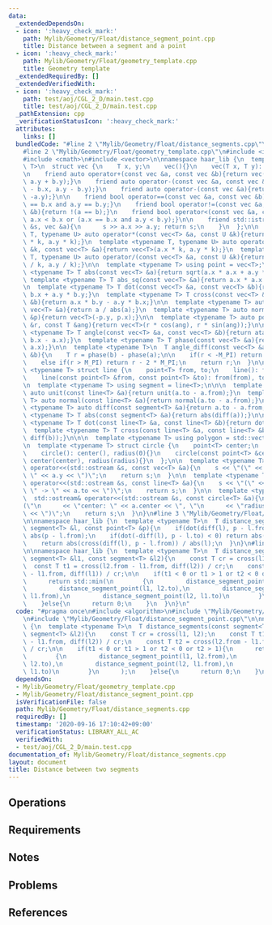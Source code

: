 ```yaml
---
data:
  _extendedDependsOn:
  - icon: ':heavy_check_mark:'
    path: Mylib/Geometry/Float/distance_segment_point.cpp
    title: Distance between a segment and a point
  - icon: ':heavy_check_mark:'
    path: Mylib/Geometry/Float/geometry_template.cpp
    title: Geometry template
  _extendedRequiredBy: []
  _extendedVerifiedWith:
  - icon: ':heavy_check_mark:'
    path: test/aoj/CGL_2_D/main.test.cpp
    title: test/aoj/CGL_2_D/main.test.cpp
  _pathExtension: cpp
  _verificationStatusIcon: ':heavy_check_mark:'
  attributes:
    links: []
  bundledCode: "#line 2 \"Mylib/Geometry/Float/distance_segments.cpp\"\n#include <algorithm>\n\
    #line 2 \"Mylib/Geometry/Float/geometry_template.cpp\"\n#include <iostream>\n\
    #include <cmath>\n#include <vector>\n\nnamespace haar_lib {\n  template <typename\
    \ T>\n  struct vec {\n    T x, y;\n    vec(){}\n    vec(T x, T y): x(x), y(y){}\n\
    \n    friend auto operator+(const vec &a, const vec &b){return vec(a.x + b.x,\
    \ a.y + b.y);}\n    friend auto operator-(const vec &a, const vec &b){return vec(a.x\
    \ - b.x, a.y - b.y);}\n    friend auto operator-(const vec &a){return vec(-a.x,\
    \ -a.y);}\n\n    friend bool operator==(const vec &a, const vec &b){return a.x\
    \ == b.x and a.y == b.y;}\n    friend bool operator!=(const vec &a, const vec\
    \ &b){return !(a == b);}\n    friend bool operator<(const vec &a, const vec &b){return\
    \ a.x < b.x or (a.x == b.x and a.y < b.y);}\n\n    friend std::istream& operator>>(std::istream\
    \ &s, vec &a){\n      s >> a.x >> a.y; return s;\n    }\n  };\n\n  template <typename\
    \ T, typename U> auto operator*(const vec<T> &a, const U &k){return vec<T>(a.x\
    \ * k, a.y * k);}\n  template <typename T, typename U> auto operator*(const U\
    \ &k, const vec<T> &a){return vec<T>(a.x * k, a.y * k);}\n  template <typename\
    \ T, typename U> auto operator/(const vec<T> &a, const U &k){return vec<T>(a.x\
    \ / k, a.y / k);}\n\n  template <typename T> using point = vec<T>;\n\n  template\
    \ <typename T> T abs(const vec<T> &a){return sqrt(a.x * a.x + a.y * a.y);}\n \
    \ template <typename T> T abs_sq(const vec<T> &a){return a.x * a.x + a.y * a.y;}\n\
    \n  template <typename T> T dot(const vec<T> &a, const vec<T> &b){return a.x *\
    \ b.x + a.y * b.y;}\n  template <typename T> T cross(const vec<T> &a, const vec<T>\
    \ &b){return a.x * b.y - a.y * b.x;}\n\n  template <typename T> auto unit(const\
    \ vec<T> &a){return a / abs(a);}\n  template <typename T> auto normal(const vec<T>\
    \ &p){return vec<T>(-p.y, p.x);}\n\n  template <typename T> auto polar(const T\
    \ &r, const T &ang){return vec<T>(r * cos(ang), r * sin(ang));}\n\n  template\
    \ <typename T> T angle(const vec<T> &a, const vec<T> &b){return atan2(b.y - a.y,\
    \ b.x - a.x);}\n  template <typename T> T phase(const vec<T> &a){return atan2(a.y,\
    \ a.x);}\n\n  template <typename T>\n  T angle_diff(const vec<T> &a, const vec<T>\
    \ &b){\n    T r = phase(b) - phase(a);\n\n    if(r < -M_PI) return r + 2 * M_PI;\n\
    \    else if(r > M_PI) return r - 2 * M_PI;\n    return r;\n  }\n\n\n  template\
    \ <typename T> struct line {\n    point<T> from, to;\n    line(): from(), to(){}\n\
    \    line(const point<T> &from, const point<T> &to): from(from), to(to){}\n  };\n\
    \n  template <typename T> using segment = line<T>;\n\n\n  template <typename T>\
    \ auto unit(const line<T> &a){return unit(a.to - a.from);}\n  template <typename\
    \ T> auto normal(const line<T> &a){return normal(a.to - a.from);}\n\n  template\
    \ <typename T> auto diff(const segment<T> &a){return a.to - a.from;}\n\n  template\
    \ <typename T> T abs(const segment<T> &a){return abs(diff(a));}\n\n  template\
    \ <typename T> T dot(const line<T> &a, const line<T> &b){return dot(diff(a), diff(b));}\n\
    \  template <typename T> T cross(const line<T> &a, const line<T> &b){return cross(diff(a),\
    \ diff(b));}\n\n\n  template <typename T> using polygon = std::vector<point<T>>;\n\
    \n  template <typename T> struct circle {\n    point<T> center;\n    T radius;\n\
    \    circle(): center(), radius(0){}\n    circle(const point<T> &center, T radius):\
    \ center(center), radius(radius){}\n  };\n\n  template <typename T>\n  std::ostream&\
    \ operator<<(std::ostream &s, const vec<T> &a){\n    s << \"(\" << a.x << \",\
    \ \" << a.y << \")\";\n    return s;\n  }\n\n  template <typename T>\n  std::ostream&\
    \ operator<<(std::ostream &s, const line<T> &a){\n    s << \"(\" << a.from <<\
    \ \" -> \" << a.to << \")\";\n    return s;\n  }\n\n  template <typename T>\n\
    \  std::ostream& operator<<(std::ostream &s, const circle<T> &a){\n    s << \"\
    (\"\n      << \"center: \" << a.center << \", \"\n      << \"radius: \" << a.radius\
    \ << \")\";\n    return s;\n  }\n}\n#line 3 \"Mylib/Geometry/Float/distance_segment_point.cpp\"\
    \n\nnamespace haar_lib {\n  template <typename T>\n  T distance_segment_point(const\
    \ segment<T> &l, const point<T> &p){\n    if(dot(diff(l), p - l.from) < 0) return\
    \ abs(p - l.from);\n    if(dot(-diff(l), p - l.to) < 0) return abs(p - l.to);\n\
    \    return abs(cross(diff(l), p - l.from)) / abs(l);\n  }\n}\n#line 5 \"Mylib/Geometry/Float/distance_segments.cpp\"\
    \n\nnamespace haar_lib {\n  template <typename T>\n  T distance_segments(const\
    \ segment<T> &l1, const segment<T> &l2){\n    const T cr = cross(l1, l2);\n  \
    \  const T t1 = cross(l2.from - l1.from, diff(l2)) / cr;\n    const T t2 = cross(l2.from\
    \ - l1.from, diff(l1)) / cr;\n\n    if(t1 < 0 or t1 > 1 or t2 < 0 or t2 > 1){\n\
    \      return std::min(\n        {\n         distance_segment_point(l1, l2.from),\n\
    \         distance_segment_point(l1, l2.to),\n         distance_segment_point(l2,\
    \ l1.from),\n         distance_segment_point(l2, l1.to)\n        }\n      );\n\
    \    }else{\n      return 0;\n    }\n  }\n}\n"
  code: "#pragma once\n#include <algorithm>\n#include \"Mylib/Geometry/Float/geometry_template.cpp\"\
    \n#include \"Mylib/Geometry/Float/distance_segment_point.cpp\"\n\nnamespace haar_lib\
    \ {\n  template <typename T>\n  T distance_segments(const segment<T> &l1, const\
    \ segment<T> &l2){\n    const T cr = cross(l1, l2);\n    const T t1 = cross(l2.from\
    \ - l1.from, diff(l2)) / cr;\n    const T t2 = cross(l2.from - l1.from, diff(l1))\
    \ / cr;\n\n    if(t1 < 0 or t1 > 1 or t2 < 0 or t2 > 1){\n      return std::min(\n\
    \        {\n         distance_segment_point(l1, l2.from),\n         distance_segment_point(l1,\
    \ l2.to),\n         distance_segment_point(l2, l1.from),\n         distance_segment_point(l2,\
    \ l1.to)\n        }\n      );\n    }else{\n      return 0;\n    }\n  }\n}\n"
  dependsOn:
  - Mylib/Geometry/Float/geometry_template.cpp
  - Mylib/Geometry/Float/distance_segment_point.cpp
  isVerificationFile: false
  path: Mylib/Geometry/Float/distance_segments.cpp
  requiredBy: []
  timestamp: '2020-09-16 17:10:42+09:00'
  verificationStatus: LIBRARY_ALL_AC
  verifiedWith:
  - test/aoj/CGL_2_D/main.test.cpp
documentation_of: Mylib/Geometry/Float/distance_segments.cpp
layout: document
title: Distance between two segments
---
```


## Operations

## Requirements

## Notes

## Problems

## References
